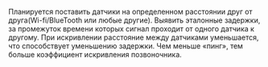 Планируется поставить датчики на определенном расстоянии друг от друга(Wi-fi/BlueTooth или любые другие). Выявить эталонные задержки, за промежуток времени которых сигнал проходит от одного датчика к другому. При искривлении расстояние между датчиками уменьшается, что способствует уменьшению задержки. Чем меньше «пинг», тем больше коэффициент искривления позвоночника.

